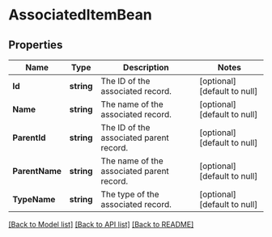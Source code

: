 # AssociatedItemBean

## Properties
Name | Type | Description | Notes
------------ | ------------- | ------------- | -------------
**Id** | **string** | The ID of the associated record. | [optional] [default to null]
**Name** | **string** | The name of the associated record. | [optional] [default to null]
**ParentId** | **string** | The ID of the associated parent record. | [optional] [default to null]
**ParentName** | **string** | The name of the associated parent record. | [optional] [default to null]
**TypeName** | **string** | The type of the associated record. | [optional] [default to null]

[[Back to Model list]](../README.md#documentation-for-models) [[Back to API list]](../README.md#documentation-for-api-endpoints) [[Back to README]](../README.md)

